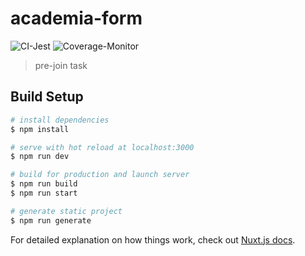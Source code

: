 # academia-form

![CI-Jest](https://github.com/sniperadmin/academia-form/workflows/CI-Jest/badge.svg)
![Coverage-Monitor](https://github.com/sniperadmin/academia-form/workflows/Coverage-Monitor/badge.svg)

> pre-join task

## Build Setup

```bash
# install dependencies
$ npm install

# serve with hot reload at localhost:3000
$ npm run dev

# build for production and launch server
$ npm run build
$ npm run start

# generate static project
$ npm run generate
```

For detailed explanation on how things work, check out [Nuxt.js docs](https://nuxtjs.org).
